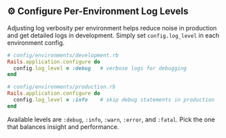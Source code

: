 ## ⚙️ Configure Per-Environment Log Levels
Adjusting log verbosity per environment helps reduce noise in production and get detailed logs in development. Simply set `config.log_level` in each environment config.

```ruby
# config/environments/development.rb
Rails.application.configure do
  config.log_level = :debug   # verbose logs for debugging
end

# config/environments/production.rb
Rails.application.configure do
  config.log_level = :info    # skip debug statements in production
end
```

Available levels are `:debug`, `:info`, `:warn`, `:error`, and `:fatal`. Pick the one that balances insight and performance.